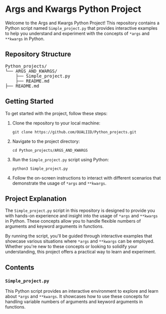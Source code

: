 <!DOCTYPE html>
<html>
<head>
</head>
<body>

<h1>Args and Kwargs Python Project</h1>

<p>Welcome to the Args and Kwargs Python Project! This repository contains a Python script named <code>Simple_project.py</code> that provides interactive examples to help you understand and experiment with the concepts of <code>*args</code> and <code>**kwargs</code> in Python.</p>

<h2>Repository Structure</h2>

<pre>
Python_projects/
└── ARGS_AND_KWARGS/
    ├── Simple_project.py
    ├── README.md
├── README.md
</pre>

<h2>Getting Started</h2>

<p>To get started with the project, follow these steps:</p>

<ol>
<li>Clone the repository to your local machine:</li>
<pre><code>git clone https://github.com/OUALIID/Python_projects.git</code></pre>

<li>Navigate to the project directory:</li>
<pre><code>cd Python_projects/ARGS_AND_KWARGS</code></pre>

<li>Run the <code>Simple_project.py</code> script using Python:</li>
<pre><code>python3 Simple_project.py</code></pre>

<li>Follow the on-screen instructions to interact with different scenarios that demonstrate the usage of <code>*args</code> and <code>**kwargs</code>.</li>
</ol>

<h2>Project Explanation</h2>

<p>The <code>Simple_project.py</code> script in this repository is designed to provide you with hands-on experience and insight into the usage of <code>*args</code> and <code>**kwargs</code> in Python. These concepts allow you to handle flexible numbers of arguments and keyword arguments in functions.</p>

<p>By running the script, you'll be guided through interactive examples that showcase various situations where <code>*args</code> and <code>**kwargs</code> can be employed. Whether you're new to these concepts or looking to solidify your understanding, this project offers a practical way to learn and experiment.</p>

<h2>Contents</h2>

<h3><code>Simple_project.py</code></h3>

<p>This Python script provides an interactive environment to explore and learn about <code>*args</code> and <code>**kwargs</code>. It showcases how to use these concepts for handling variable numbers of arguments and keyword arguments in functions.</p>

</body>
</html>
